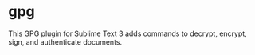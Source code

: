 gpg
===

This GPG plugin for Sublime Text 3 adds commands to decrypt, encrypt, sign, and authenticate documents.
